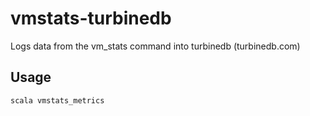 # vmstats-turbinedb

Logs data from the vm_stats command into turbinedb (turbinedb.com)

## Usage
```sh
scala vmstats_metrics
```